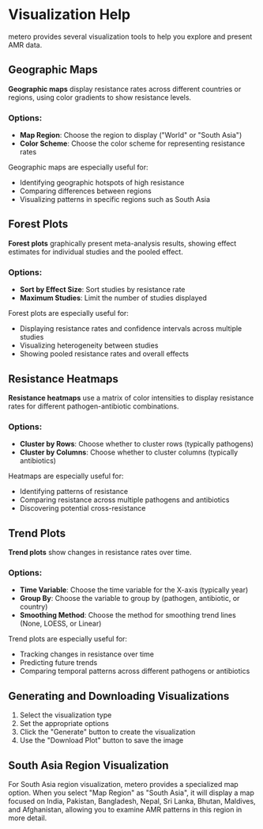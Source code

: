 # Visualization Help

metero provides several visualization tools to help you explore and present AMR data.

## Geographic Maps

**Geographic maps** display resistance rates across different countries or regions, using color gradients to show resistance levels.

### Options:

- **Map Region**: Choose the region to display ("World" or "South Asia")
- **Color Scheme**: Choose the color scheme for representing resistance rates

Geographic maps are especially useful for:
- Identifying geographic hotspots of high resistance
- Comparing differences between regions
- Visualizing patterns in specific regions such as South Asia

## Forest Plots

**Forest plots** graphically present meta-analysis results, showing effect estimates for individual studies and the pooled effect.

### Options:

- **Sort by Effect Size**: Sort studies by resistance rate
- **Maximum Studies**: Limit the number of studies displayed

Forest plots are especially useful for:
- Displaying resistance rates and confidence intervals across multiple studies
- Visualizing heterogeneity between studies
- Showing pooled resistance rates and overall effects

## Resistance Heatmaps

**Resistance heatmaps** use a matrix of color intensities to display resistance rates for different pathogen-antibiotic combinations.

### Options:

- **Cluster by Rows**: Choose whether to cluster rows (typically pathogens)
- **Cluster by Columns**: Choose whether to cluster columns (typically antibiotics)

Heatmaps are especially useful for:
- Identifying patterns of resistance
- Comparing resistance across multiple pathogens and antibiotics
- Discovering potential cross-resistance

## Trend Plots

**Trend plots** show changes in resistance rates over time.

### Options:

- **Time Variable**: Choose the time variable for the X-axis (typically year)
- **Group By**: Choose the variable to group by (pathogen, antibiotic, or country)
- **Smoothing Method**: Choose the method for smoothing trend lines (None, LOESS, or Linear)

Trend plots are especially useful for:
- Tracking changes in resistance over time
- Predicting future trends
- Comparing temporal patterns across different pathogens or antibiotics

## Generating and Downloading Visualizations

1. Select the visualization type
2. Set the appropriate options
3. Click the "Generate" button to create the visualization
4. Use the "Download Plot" button to save the image

## South Asia Region Visualization

For South Asia region visualization, metero provides a specialized map option. When you select "Map Region" as "South Asia", it will display a map focused on India, Pakistan, Bangladesh, Nepal, Sri Lanka, Bhutan, Maldives, and Afghanistan, allowing you to examine AMR patterns in this region in more detail. 